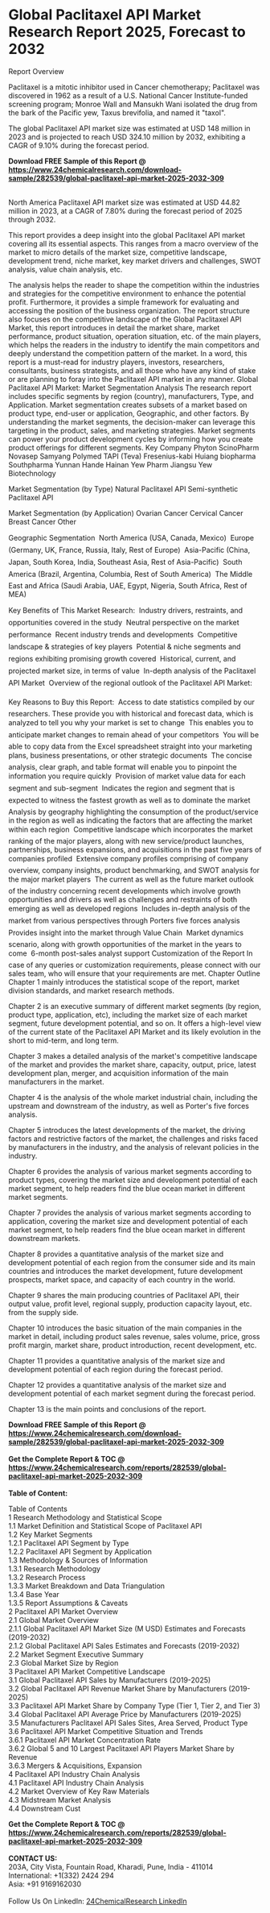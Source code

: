 <h1>Global Paclitaxel API Market Research Report 2025, Forecast to 2032</h1><p>Report Overview</p><p>
Paclitaxel is a mitotic inhibitor used in Cancer chemotherapy; Paclitaxel was discovered in 1962 as a result of a U.S. National Cancer Institute-funded screening program; Monroe Wall and Mansukh Wani isolated the drug from the bark of the Pacific yew, Taxus brevifolia, and named it "taxol".</p><p>
The global Paclitaxel API market size was estimated at USD 148 million in 2023 and is projected to reach USD 324.10 million by 2032, exhibiting a CAGR of 9.10% during the forecast period.</p><div><b>Download FREE Sample of this Report @ 
            <a href="https://www.24chemicalresearch.com/download-sample/282539/global-paclitaxel-api-market-2025-2032-309">
            https://www.24chemicalresearch.com/download-sample/282539/global-paclitaxel-api-market-2025-2032-309</a></b></div><br><p>
North America Paclitaxel API market size was estimated at USD 44.82 million in 2023, at a CAGR of 7.80% during the forecast period of 2025 through 2032.</p><p>
This report provides a deep insight into the global Paclitaxel API market covering all its essential aspects. This ranges from a macro overview of the market to micro details of the market size, competitive landscape, development trend, niche market, key market drivers and challenges, SWOT analysis, value chain analysis, etc.</p><p>
The analysis helps the reader to shape the competition within the industries and strategies for the competitive environment to enhance the potential profit. Furthermore, it provides a simple framework for evaluating and accessing the position of the business organization. The report structure also focuses on the competitive landscape of the Global Paclitaxel API Market, this report introduces in detail the market share, market performance, product situation, operation situation, etc. of the main players, which helps the readers in the industry to identify the main competitors and deeply understand the competition pattern of the market.
In a word, this report is a must-read for industry players, investors, researchers, consultants, business strategists, and all those who have any kind of stake or are planning to foray into the Paclitaxel API market in any manner.
Global Paclitaxel API Market: Market Segmentation Analysis
The research report includes specific segments by region (country), manufacturers, Type, and Application. Market segmentation creates subsets of a market based on product type, end-user or application, Geographic, and other factors. By understanding the market segments, the decision-maker can leverage this targeting in the product, sales, and marketing strategies. Market segments can power your product development cycles by informing how you create product offerings for different segments.
Key Company
Phyton
ScinoPharm
Novasep
Samyang
Polymed
TAPI (Teva)
Fresenius-kabi
Huiang biopharma
Southpharma
Yunnan Hande
Hainan Yew Pharm
Jiangsu Yew Biotechnology</p><p>
Market Segmentation (by Type)
Natural Paclitaxel API
Semi-synthetic Paclitaxel API</p><p>
Market Segmentation (by Application)
Ovarian Cancer
Cervical Cancer
Breast Cancer
Other</p><p>
Geographic Segmentation
 North America (USA, Canada, Mexico)
 Europe (Germany, UK, France, Russia, Italy, Rest of Europe)
 Asia-Pacific (China, Japan, South Korea, India, Southeast Asia, Rest of Asia-Pacific)
 South America (Brazil, Argentina, Columbia, Rest of South America)
 The Middle East and Africa (Saudi Arabia, UAE, Egypt, Nigeria, South Africa, Rest of MEA)</p><p>
Key Benefits of This Market Research:
 Industry drivers, restraints, and opportunities covered in the study
 Neutral perspective on the market performance
 Recent industry trends and developments
 Competitive landscape &amp; strategies of key players
 Potential &amp; niche segments and regions exhibiting promising growth covered
 Historical, current, and projected market size, in terms of value
 In-depth analysis of the Paclitaxel API Market
 Overview of the regional outlook of the Paclitaxel API Market:</p><p>
Key Reasons to Buy this Report:
 Access to date statistics compiled by our researchers. These provide you with historical and forecast data, which is analyzed to tell you why your market is set to change
 This enables you to anticipate market changes to remain ahead of your competitors
 You will be able to copy data from the Excel spreadsheet straight into your marketing plans, business presentations, or other strategic documents
 The concise analysis, clear graph, and table format will enable you to pinpoint the information you require quickly
 Provision of market value data for each segment and sub-segment
 Indicates the region and segment that is expected to witness the fastest growth as well as to dominate the market
 Analysis by geography highlighting the consumption of the product/service in the region as well as indicating the factors that are affecting the market within each region
 Competitive landscape which incorporates the market ranking of the major players, along with new service/product launches, partnerships, business expansions, and acquisitions in the past five years of companies profiled
 Extensive company profiles comprising of company overview, company insights, product benchmarking, and SWOT analysis for the major market players
 The current as well as the future market outlook of the industry concerning recent developments which involve growth opportunities and drivers as well as challenges and restraints of both emerging as well as developed regions
 Includes in-depth analysis of the market from various perspectives through Porters five forces analysis
 Provides insight into the market through Value Chain
 Market dynamics scenario, along with growth opportunities of the market in the years to come
 6-month post-sales analyst support
Customization of the Report
In case of any queries or customization requirements, please connect with our sales team, who will ensure that your requirements are met.
Chapter Outline
Chapter 1 mainly introduces the statistical scope of the report, market division standards, and market research methods.</p><p>
Chapter 2 is an executive summary of different market segments (by region, product type, application, etc), including the market size of each market segment, future development potential, and so on. It offers a high-level view of the current state of the Paclitaxel API Market and its likely evolution in the short to mid-term, and long term.</p><p>
Chapter 3 makes a detailed analysis of the market's competitive landscape of the market and provides the market share, capacity, output, price, latest development plan, merger, and acquisition information of the main manufacturers in the market.</p><p>
Chapter 4 is the analysis of the whole market industrial chain, including the upstream and downstream of the industry, as well as Porter's five forces analysis.</p><p>
Chapter 5 introduces the latest developments of the market, the driving factors and restrictive factors of the market, the challenges and risks faced by manufacturers in the industry, and the analysis of relevant policies in the industry.</p><p>
Chapter 6 provides the analysis of various market segments according to product types, covering the market size and development potential of each market segment, to help readers find the blue ocean market in different market segments.</p><p>
Chapter 7 provides the analysis of various market segments according to application, covering the market size and development potential of each market segment, to help readers find the blue ocean market in different downstream markets.</p><p>
Chapter 8 provides a quantitative analysis of the market size and development potential of each region from the consumer side and its main countries and introduces the market development, future development prospects, market space, and capacity of each country in the world.</p><p>
Chapter 9 shares the main producing countries of Paclitaxel API, their output value, profit level, regional supply, production capacity layout, etc. from the supply side.</p><p>
Chapter 10 introduces the basic situation of the main companies in the market in detail, including product sales revenue, sales volume, price, gross profit margin, market share, product introduction, recent development, etc.</p><p>
Chapter 11 provides a quantitative analysis of the market size and development potential of each region during the forecast period.</p><p>
Chapter 12 provides a quantitative analysis of the market size and development potential of each market segment during the forecast period.</p><p>
Chapter 13 is the main points and conclusions of the report.</p><p>
</p><div><b>Download FREE Sample of this Report @ 
            <a href="https://www.24chemicalresearch.com/download-sample/282539/global-paclitaxel-api-market-2025-2032-309">
            https://www.24chemicalresearch.com/download-sample/282539/global-paclitaxel-api-market-2025-2032-309</a></b></div><br><div><b>Get the Complete Report & TOC @ 
            <a href="https://www.24chemicalresearch.com/reports/282539/global-paclitaxel-api-market-2025-2032-309">
            https://www.24chemicalresearch.com/reports/282539/global-paclitaxel-api-market-2025-2032-309</a></b></div><br>
            <b>Table of Content:</b><p>Table of Contents<br />
1 Research Methodology and Statistical Scope<br />
1.1 Market Definition and Statistical Scope of Paclitaxel API<br />
1.2 Key Market Segments<br />
1.2.1 Paclitaxel API Segment by Type<br />
1.2.2 Paclitaxel API Segment by Application<br />
1.3 Methodology & Sources of Information<br />
1.3.1 Research Methodology<br />
1.3.2 Research Process<br />
1.3.3 Market Breakdown and Data Triangulation<br />
1.3.4 Base Year<br />
1.3.5 Report Assumptions & Caveats<br />
2 Paclitaxel API Market Overview<br />
2.1 Global Market Overview<br />
2.1.1 Global Paclitaxel API Market Size (M USD) Estimates and Forecasts (2019-2032)<br />
2.1.2 Global Paclitaxel API Sales Estimates and Forecasts (2019-2032)<br />
2.2 Market Segment Executive Summary<br />
2.3 Global Market Size by Region<br />
3 Paclitaxel API Market Competitive Landscape<br />
3.1 Global Paclitaxel API Sales by Manufacturers (2019-2025)<br />
3.2 Global Paclitaxel API Revenue Market Share by Manufacturers (2019-2025)<br />
3.3 Paclitaxel API Market Share by Company Type (Tier 1, Tier 2, and Tier 3)<br />
3.4 Global Paclitaxel API Average Price by Manufacturers (2019-2025)<br />
3.5 Manufacturers Paclitaxel API Sales Sites, Area Served, Product Type<br />
3.6 Paclitaxel API Market Competitive Situation and Trends<br />
3.6.1 Paclitaxel API Market Concentration Rate<br />
3.6.2 Global 5 and 10 Largest Paclitaxel API Players Market Share by Revenue<br />
3.6.3 Mergers & Acquisitions, Expansion<br />
4 Paclitaxel API Industry Chain Analysis<br />
4.1 Paclitaxel API Industry Chain Analysis<br />
4.2 Market Overview of Key Raw Materials<br />
4.3 Midstream Market Analysis<br />
4.4 Downstream Cust</p><div><b>Get the Complete Report & TOC @ 
            <a href="https://www.24chemicalresearch.com/reports/282539/global-paclitaxel-api-market-2025-2032-309">
            https://www.24chemicalresearch.com/reports/282539/global-paclitaxel-api-market-2025-2032-309</a></b></div><br><b>CONTACT US:</b><br>
            203A, City Vista, Fountain Road, Kharadi, Pune, India - 411014<br>
            International: +1(332) 2424 294<br>
            Asia: +91 9169162030 <br><br>
            Follow Us On LinkedIn: <a href="https://www.linkedin.com/company/24chemicalresearch/">24ChemicalResearch LinkedIn</a>